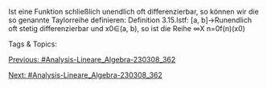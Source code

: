 Ist eine Funktion schließlich unendlich oft differenzierbar, so können wir die so genannte Taylorreihe
definieren:
Definition 3.15.Istf: [a, b]→Runendlich oft stetig differenzierbar und x0∈(a, b), so ist die
Reihe ∞X
n=0f(n)(x0)

   Tags & Topics:
   

[Previous: #Analysis-Lineare_Algebra-230308_362](Analysis-Lineare_Algebra-230308_362.md)

[Next: #Analysis-Lineare_Algebra-230308_362](Analysis-Lineare_Algebra-230308_362.md)
